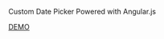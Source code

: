 Custom Date Picker Powered with Angular.js

[DEMO]


[//]: #

[DEMO]: <https://3-4rm.github.io/datepicker/>
